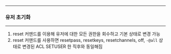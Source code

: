 -----
### 유저 초기화
-----
1. reset 커맨드를 이용해 유저에 대한 모든 권한을 회수하고 기본 상태로 변경 가능
2. reset 커맨드를 사용하면 resetpass, resetkeys, resetchannels, off, ```-@all``` 상태로 변경된 ACL SETUSER 한 직후와 동일해짐
